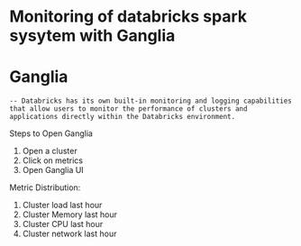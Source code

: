 # Monitoring of databricks spark sysytem with Ganglia

# Ganglia 
    -- Databricks has its own built-in monitoring and logging capabilities that allow users to monitor the performance of clusters and applications directly within the Databricks environment.


Steps to Open Ganglia
1. Open a cluster
2. Click on metrics
3. Open Ganglia UI



Metric Distribution:
1. Cluster load last hour
2. Cluster Memory last hour
3. Cluster CPU last hour
4. Cluster network last hour


